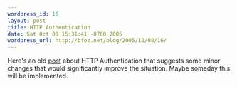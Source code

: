 ```yaml
---
wordpress_id: 16
layout: post
title: HTTP Authentication
date: Sat Oct 08 15:31:41 -0700 2005
wordpress_url: http://bfoz.net/blog/2005/10/08/16/
---
```

Here's an old [post](http://fishbowl.pastiche.org/2003/12/30/saving_http_authentication) about HTTP Authentication that suggests some minor changes that would significantly improve the situation. Maybe someday this will be implemented.
